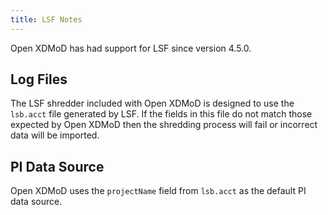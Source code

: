 ```yaml
---
title: LSF Notes
---
```


Open XDMoD has had support for LSF since version 4.5.0.

Log Files
---------

The LSF shredder included with Open XDMoD is designed to use the
`lsb.acct` file generated by LSF.  If the fields in this file do not
match those expected by Open XDMoD then the shredding process will fail
or incorrect data will be imported.

PI Data Source
--------------

Open XDMoD uses the `projectName` field from `lsb.acct` as the default
PI data source.
